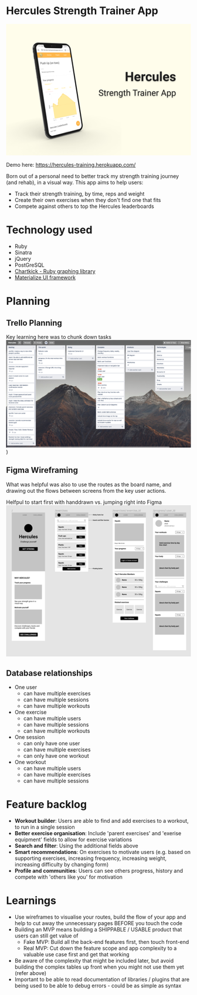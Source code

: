 # Hercules Strength Trainer App
![heroimage](https://github.com/chai-ng/hercules-trainer/blob/master/screenshots/heroimage.png?raw=true)

Demo here: https://hercules-training.herokuapp.com/  

Born out of a personal need to better track my strength training journey (and rehab), in a visual way. This app aims to help users:
- Track their strength training, by time, reps and weight 
- Create their own exercises when they don't find one that fits
- Compete against others to top the Hercules leaderboards


# Technology used
- Ruby
- Sinatra
- jQuery
- PostGreSQL
- [Chartkick - Ruby graphing library](https://chartkick.com/)
- [Materialize UI framework](https://materializecss.com/)

# Planning
## Trello Planning
Key learning here was to chunk down tasks 
![Trello](https://github.com/chai-ng/hercules-trainer/blob/master/screenshots/trello.png?raw=true))
## Figma Wireframing
What was helpful was also to use the routes as the board name, and drawing out the flows between screens from the key user actions.

Helfpul to start first with handdrawn vs. jumping right into Figma
![Figma](https://github.com/chai-ng/hercules-trainer/blob/master/screenshots/figma.png?raw=true)

## Database relationships
- One user
  - can have multiple exercises
  - can have multiple sessions
  - can have multiple workouts
- One exercise
  - can have multiple users
  - can have multiple sessions
  - can have multiple workouts
- One session
  - can only have one user
  - can have multiple exercises
  - can only have one workout
- One workout
  - can have multiple users
  - can have multiple exercises
  - can have multiple sessions

# Feature backlog
- **Workout builder**: Users are able to find and add exercises to a workout, to run in a single session
- **Better exercise organisation**: Include 'parent exercises' and 'exerise equipment' fields to allow for exercise variations
- **Search and filter**: Using the additional fields above
- **Smart recommendations**: On exercises to motivate users (e.g. based on supporting exercises, increasing frequency, increasing weight, increasing difficulty by changing form)
- **Profile and communities**: Users can see others progress, history and compete with 'others like you' for motivation

# Learnings
- Use wireframes to visualise your routes, build the flow of your app and help to cut away the unnecessary pages BEFORE you touch the code
- Building an MVP means building a SHIPPABLE / USABLE product that users can still get value of
  - Fake MVP: Build all the back-end features first, then touch front-end
  - Real MVP: Cut down the feature scope and app complexity to a valuable use case first and get that working
- Be aware of the complexity that might be included later, but avoid building the complex tables up front when you might not use them yet (refer above)
- Important to be able to read documentation of libraries / plugins that are being used to be able to debug errors - could be as simple as syntax